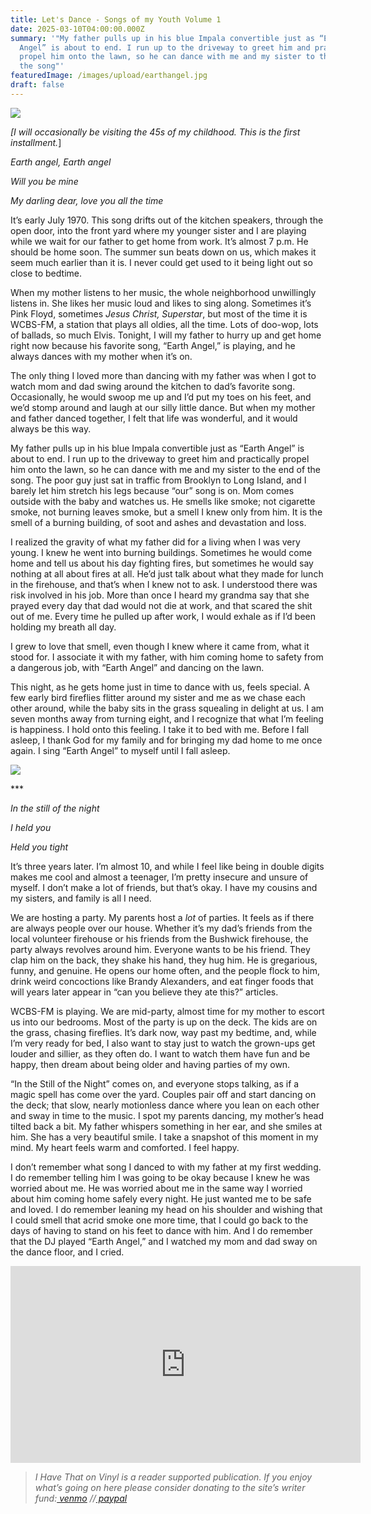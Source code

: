 ```yaml
---
title: Let's Dance - Songs of my Youth Volume 1
date: 2025-03-10T04:00:00.000Z
summary: '"My father pulls up in his blue Impala convertible just as “Earth
  Angel” is about to end. I run up to the driveway to greet him and practically
  propel him onto the lawn, so he can dance with me and my sister to the end of
  the song"'
featuredImage: /images/upload/earthangel.jpg
draft: false
---
```

![](/images/upload/earthangel.jpg)

*[I will occasionally be visiting the 45s of my childhood. This is the first installment.*]

*Earth angel, Earth angel*


*Will you be mine*


*My darling dear, love you all the time*

It’s early July 1970. This song drifts out of the kitchen speakers, through the open door, into the front yard where my younger sister and I are playing while we wait for our father to get home from work. It’s almost 7 p.m. He should be home soon. The summer sun beats down on us, which makes it seem much earlier than it is. I never could get used to it being light out so close to bedtime.

When my mother listens to her music, the whole neighborhood unwillingly listens in. She likes her music loud and likes to sing along. Sometimes it’s Pink Floyd, sometimes *Jesus Christ, Superstar*, but most of the time it is WCBS-FM, a station that plays all oldies, all the time. Lots of doo-wop, lots of ballads, so much Elvis. Tonight, I will my father to hurry up and get home right now because his favorite song, “Earth Angel,” is playing, and he always dances with my mother when it’s on. 

The only thing I loved more than dancing with my father was when I got to watch mom and dad swing around the kitchen to dad’s favorite song. Occasionally, he would swoop me up and I’d put my toes on his feet, and we’d stomp around and laugh at our silly little dance. But when my mother and father danced together, I felt that life was wonderful, and it would always be this way.

My father pulls up in his blue Impala convertible just as “Earth Angel” is about to end. I run up to the driveway to greet him and practically propel him onto the lawn, so he can dance with me and my sister to the end of the song. The poor guy just sat in traffic from Brooklyn to Long Island, and I barely let him stretch his legs because “our” song is on. Mom comes outside with the baby and watches us. He smells like smoke; not cigarette smoke, not burning leaves smoke, but a smell I knew only from him. It is the smell of a burning building, of soot and ashes and devastation and loss.

I realized the gravity of what my father did for a living when I was very young. I knew he went into burning buildings. Sometimes he would come home and tell us about his day fighting fires, but sometimes he would say nothing at all about fires at all. He’d just talk about what they made for lunch in the firehouse, and that’s when I knew not to ask. I understood there was risk involved in his job. More than once I heard my grandma say that she prayed every day that dad would not die at work, and that scared the shit out of me. Every time he pulled up after work, I would exhale as if I’d been holding my breath all day.

I grew to love that smell, even though I knew where it came from, what it stood for. I associate it with my father, with him coming home to safety from a dangerous job, with “Earth Angel” and dancing on the lawn.

This night, as he gets home just in time to dance with us, feels special. A few early bird fireflies flitter around my sister and me as we chase each other around, while the baby sits in the grass squealing in delight at us. I am seven months away from turning eight, and I recognize that what I’m feeling is happiness. I hold onto this feeling. I take it to bed with me. Before I fall asleep, I thank God for my family and for bringing my dad home to me once again. I sing “Earth Angel” to myself until I fall asleep.

![](/images/upload/still.jpg)

\*\**

*In the still of the night*


*I held you*


*Held you tight*

It’s three years later. I’m almost 10, and while I feel like being in double digits makes me cool and almost a teenager, I’m pretty insecure and unsure of myself. I don’t make a lot of friends, but that’s okay. I have my cousins and my sisters, and family is all I need.

We are hosting a party. My parents host a *lot* of parties. It feels as if there are always people over our house. Whether it’s my dad’s friends from the local volunteer firehouse or his friends from the Bushwick firehouse, the party always revolves around him. Everyone wants to be his friend. They clap him on the back, they shake his hand, they hug him. He is gregarious, funny, and genuine. He opens our home often, and the people flock to him, drink weird concoctions like Brandy Alexanders, and eat finger foods that will years later appear in “can you believe they ate this?” articles.

WCBS-FM is playing. We are mid-party, almost time for my mother to escort us into our bedrooms. Most of the party is up on the deck. The kids are on the grass, chasing fireflies. It’s dark now, way past my bedtime, and, while I’m very ready for bed, I also want to stay just to watch the grown-ups get louder and sillier, as they often do. I want to watch them have fun and be happy, then dream about being older and having parties of my own.

“In the Still of the Night” comes on, and everyone stops talking, as if a magic spell has come over the yard. Couples pair off and start dancing on the deck; that slow, nearly motionless dance where you lean on each other and sway in time to the music. I spot my parents dancing, my mother’s head tilted back a bit. My father whispers something in her ear, and she smiles at him. She has a very beautiful smile. I take a snapshot of this moment in my mind. My heart feels warm and comforted. I feel happy.

I don’t remember what song I danced to with my father at my first wedding. I do remember telling him I was going to be okay because I knew he was worried about me. He was worried about me in the same way I worried about him coming home safely every night. He just wanted me to be safe and loved. I do remember leaning my head on his shoulder and wishing that I could smell that acrid smoke one more time, that I could go back to the days of having to stand on his feet to dance with him. And I do remember that the DJ played “Earth Angel,” and I watched my mom and dad sway on the dance floor, and I cried.

<iframe width="560" height="315" src="https://www.youtube.com/embed/VJcGi4-n_Yw?si=58ua5wLTBhlVpnvA" title="YouTube video player" frameborder="0" allow="accelerometer; autoplay; clipboard-write; encrypted-media; gyroscope; picture-in-picture; web-share" referrerpolicy="strict-origin-when-cross-origin" allowfullscreen></iframe>

> *I Have That on Vinyl is a reader supported publication. If you enjoy what’s going on here please consider donating to the site’s writer fund:[ venmo](https://account.venmo.com/u/Michele-Catalano2659) //[ paypal](https://www.paypal.com/paypalme/goingitaloneny?country.x=US&locale.x=en_US)*
